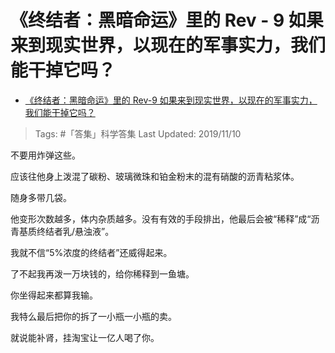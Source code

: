 # 《终结者：黑暗命运》里的 Rev - 9 如果来到现实世界，以现在的军事实力，我们能干掉它吗？

- [《终结者：黑暗命运》里的 Rev-9 如果来到现实世界，以现在的军事实力，我们能干掉它吗？](https://www.zhihu.com/question/353882646/answer/888441302)

>Tags: #「答集」科学答集
>Last Updated: 2019/11/10

不要用炸弹这些。

应该往他身上泼混了碳粉、玻璃微珠和铂金粉末的混有硝酸的沥青粘浆体。

随身多带几袋。

他变形次数越多，体内杂质越多。没有有效的手段排出，他最后会被“稀释”成“沥青基质终结者乳/悬浊液”。

我就不信“5%浓度的终结者”还威得起来。

了不起我再泼一万块钱的，给你稀释到一鱼塘。

你坐得起来都算我输。

我特么最后把你的拆了一小瓶一小瓶的卖。

就说能补肾，挂淘宝让一亿人喝了你。

  